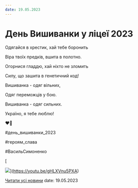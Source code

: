 ```yaml
---
date: 19.05.2023
---
```

# День Вишиванки у ліцеї 2023

Одягайся в хрестик, хай тебе боронить

Віра твоїх предків, вшита в полотно.

Огорнися гладдю, хай ніхто не зломить

Силу, що зашита в генетичний код!

Вишиванка - одяг вільних,

Одяг переможців у бою.

Вишиванка - одяг сильних.

Україно, я тебе люблю!

❤️🖤

#день_вишиванки_2023

#героям_слава

#ВасильСимоненко

[

![](/images/blog/день-вишиванки-у-ліцеї-2023/dw2023.png)](https://youtu.be/gHLXVnu5PXA)

[Читати усі новини](/news)
date: 19.05.2023
